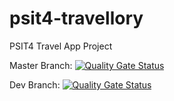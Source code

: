 # psit4-travellory
PSIT4 Travel App Project

Master Branch:
[![Quality Gate Status](http://160.85.252.103:9000/api/project_badges/measure?project=psti4-travellory&metric=alert_status)](http://160.85.252.103:9000/dashboard?id=psti4-travellory)

Dev Branch:
[![Quality Gate Status](http://160.85.252.103:9000/api/project_badges/measure?project=psit4-travellory-dev&metric=alert_status)](http://160.85.252.103:9000/dashboard?id=psit4-travellory-dev)
